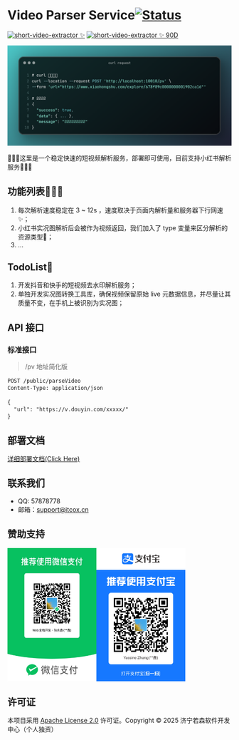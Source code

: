 # Video Parser Service[![Status](https://status.itcox.cn/badge/sve-api/dot?animate=ping&t=1743490343t=1744589540t=1744545850t=1744504566t=1744459435t=1744416673t=1744373059t=1744330291t=1744286695t=1744243885t=1744200277t=1744178505t=1744157023t=1744135283t=1744113702t=1744092101t=1744070610t=1744048891t=1744027310t=1744005697t=1743984215t=1743962488t=1743940892t=1743919295t=1743897841t=1743876093t=1743854502t=1743832892t=1743811411t=1743789690t=1743768109t=1743746499t=1743725086t=1743714094t=1743703305t=1743692505t=1743681716t=1743670903t=1743660108t=1743650016t=1743638673t=1743627685t=1743616909t=1743606101t=1743595316t=1743584508t=1743573723t=1743563637t=1743552290t=1743541292t=1743530499t=1743519719t=1743508933)](https://status.itcox.cn)

[![short-video-extractor ✨](https://status.itcox.cn/badge/sve-api/status?labelColor=&color=&style=for-the-badge&label=short-video-extractor%20%E2%9C%A8&t=1743490343t=1744589540t=1744545850t=1744504566t=1744459435t=1744416673t=1744373059t=1744330291t=1744286695t=1744243885t=1744200277t=1744178505t=1744157023t=1744135283t=1744113702t=1744092101t=1744070610t=1744048891t=1744027310t=1744005697t=1743984215t=1743962488t=1743940892t=1743919295t=1743897841t=1743876093t=1743854502t=1743832892t=1743811411t=1743789690t=1743768109t=1743746499t=1743725086t=1743714094t=1743703305t=1743692505t=1743681716t=1743670903t=1743660108t=1743650016t=1743638673t=1743627685t=1743616909t=1743606101t=1743595316t=1743584508t=1743573723t=1743563637t=1743552290t=1743541292t=1743530499t=1743519719t=1743508933)](https://status.itcox.cn)
[![short-video-extractor ✨ 90D](https://status.itcox.cn/badge/sve-api/uptime?labelColor=333&color=7a44dc&style=for-the-badge&label=short-video-extractor%20%E2%9C%A8&sinceLast=7776000&hideDuration=false&t=1743490343t=1744589540t=1744545850t=1744504566t=1744459435t=1744416673t=1744373059t=1744330291t=1744286695t=1744243885t=1744200277t=1744178505t=1744157023t=1744135283t=1744113702t=1744092101t=1744070610t=1744048891t=1744027310t=1744005697t=1743984215t=1743962488t=1743940892t=1743919295t=1743897841t=1743876093t=1743854502t=1743832892t=1743811411t=1743789690t=1743768109t=1743746499t=1743725086t=1743714094t=1743703305t=1743692505t=1743681716t=1743670903t=1743660108t=1743650016t=1743638673t=1743627685t=1743616909t=1743606101t=1743595316t=1743584508t=1743573723t=1743563637t=1743552290t=1743541292t=1743530499t=1743519719t=1743508933)](https://status.itcox.cn)

![](./docs/images/screenshot.png)


🚧🚧🚧这里是一个稳定快速的短视频解析服务，部署即可使用，目前支持小红书解析服务🚧🚧🚧

## 功能列表🎉🎉🎉
1.  每次解析速度稳定在 3 ~ 12s ，速度取决于页面内解析量和服务器下行网速✨；
2.  小红书实况图解析后会被作为视频返回，我们加入了 type 变量来区分解析的资源类型🎉；
3. ...

## TodoList📍
1. 开发抖音和快手的短视频去水印解析服务；
2. 单独开发实况图转换工具库，确保视频保留原始 live 元数据信息，并尽量让其质量不变，在手机上被识别为实况图；


## API 接口

### 标准接口

> /pv 地址简化版

```http
POST /public/parseVideo
Content-Type: application/json

{
  "url": "https://v.douyin.com/xxxxx/"
}
```

## 部署文档

[详细部署文档(Click Here)](./docs/DEPLOYMENT.md)

## 联系我们

- QQ: 57878778
- 邮箱：support@itcox.cn

## 赞助支持

<p style="display: flex;">
    <img src="./docs/images/wechat-pay.png" alt="赞助码" width="200">
    <img src="./docs/images/alipay.png" alt="赞助码" width="200">
</p>


## 许可证

本项目采用 [Apache License 2.0](LICENSE) 许可证。Copyright © 2025 济宁若森软件开发中心（个人独资）
